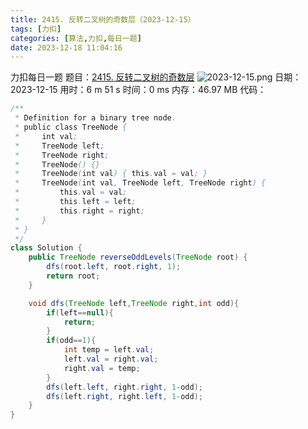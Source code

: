 ```yaml
---
title: 2415. 反转二叉树的奇数层（2023-12-15）
tags: [力扣]
categories: [算法,力扣,每日一题]
date: 2023-12-18 11:04:16
---
```

力扣每日一题
题目：[2415. 反转二叉树的奇数层](https://leetcode.cn/problems/reverse-odd-levels-of-binary-tree/description/)
![2023-12-15.png](https://img.huangge1199.cn/halo/2023-12-15.png)
日期：2023-12-15
用时：6 m 51 s
时间：0 ms
内存：46.97 MB
代码：
```java
/**
 * Definition for a binary tree node.
 * public class TreeNode {
 *     int val;
 *     TreeNode left;
 *     TreeNode right;
 *     TreeNode() {}
 *     TreeNode(int val) { this.val = val; }
 *     TreeNode(int val, TreeNode left, TreeNode right) {
 *         this.val = val;
 *         this.left = left;
 *         this.right = right;
 *     }
 * }
 */
class Solution {
    public TreeNode reverseOddLevels(TreeNode root) {
        dfs(root.left, root.right, 1);
        return root;
    }

    void dfs(TreeNode left,TreeNode right,int odd){
        if(left==null){
            return;
        }
        if(odd==1){
            int temp = left.val;
            left.val = right.val;
            right.val = temp;
        }
        dfs(left.left, right.right, 1-odd);
        dfs(left.right, right.left, 1-odd);
    }
}
```